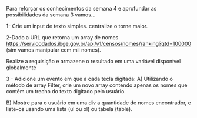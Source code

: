 Para reforçar os conhecimentos da semana 4 e aprofundar as possibilidades da semana 3 vamos...

1- Crie um input de texto simples. centralize o torne maior.

2-Dado a URL que retorna um array de nomes
https://servicodados.ibge.gov.br/api/v1/censos/nomes/ranking?qtd=100000
(sim vamos manipular cem mil nomes).

Realize a requisição e armazene o resultado em uma variável disponível globalmente

3 - Adicione um evento em que a cada tecla digitada:
A) Utilizando o método de array Filter, crie um novo array contendo apenas os nomes que contém um trecho do texto digitado pelo usuário.

B) Mostre para o usuário em uma div a quantidade de nomes encontrador, e liste-os usando uma lista (ul ou ol) ou tabela (table).
